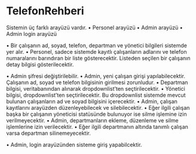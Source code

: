 # TelefonRehberi

Sistemin üç farklı arayüzü vardır.
• Personel arayüzü
• Admin arayüzü
• Admin login arayüzü


• Bir çalışanın ad, soyad, telefon, departman ve yönetici bilgileri sistemde yer alır.
• Personel, sadece sistemde kayıtlı çalışanların adlarını ve telefon numaralarını
barındıran bir liste gösterecektir. Listeden seçilen bir çalışanın detay bilgisi gösterilecektir.


• Admin şifresi değiştirilebilir.
• Admin, yeni çalışan girişi yapılabilecektir. Çalışanın ad, soyad ve telefon bilgisinin girilmesi zorunludur.
• Departman bilgisi, veritabanından alınarak dropdownlist’ten seçtirilecektir.
• Yönetici bilgisi, dropdownlist’ten seçtirilecektir. Bu dropdownlist sistemde mevcut
bulunan çalışanların ad ve soyad bilgisini içerecektir.
• Admin, çalışan kayıtlarını arayüzden düzenleyebilecek ve silebilecektir. 
• Eğer ilgili çalışan başka bir çalışanın yöneticisi statüsünde bulunuyor ise silme
işlemine izin verilmeyecektir.
• Admin, departmanların ekleme, düzenleme ve silme işlemlerine izin verilecektir. 
• Eğer ilgili departmanın altında tanımlı çalışan varsa departman silinemeyecektir.

• Admin, login arayüzünden sisteme giriş yapabilcektir.
